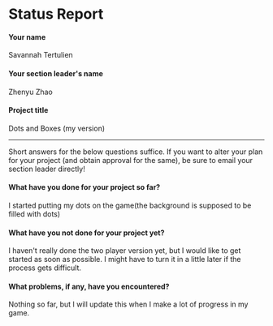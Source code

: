 # Status Report

#### Your name

Savannah Tertulien

#### Your section leader's name
Zhenyu Zhao

#### Project title

Dots and Boxes (my version)

***

Short answers for the below questions suffice. If you want to alter your plan for your project (and obtain approval for the same), be sure to email your section leader directly!

#### What have you done for your project so far?

I started putting my dots on the game(the background is supposed to be filled with dots)

#### What have you not done for your project yet?
I haven't really done the two player version yet, but I would like to get started as soon as possible. I might have to turn it in a little later if the process gets difficult. 

#### What problems, if any, have you encountered?
Nothing so far, but I will update this when I make a lot of progress in my game.
